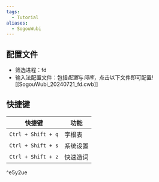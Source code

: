 ```yaml
---
tags:
  - Tutorial
aliases:
  - SogouWubi
---
```

## 配置文件
- 筛选进程：fd 
- 输入法配置文件：包括*配置*与*词库*，点击以下文件即可配置![[SogouWubi_20240721_fd.cwb]]
## 快捷键

| 快捷键                | 功能   |
| ------------------ | ---- |
| `Ctrl + Shift + q` | 字根表  |
| `Ctrl + Shift + s` | 系统设置 |
| `Ctrl + Shift + z` | 快速造词 |

^e5y2ue